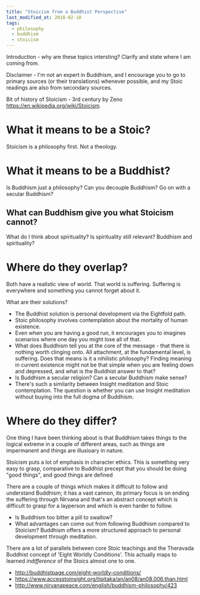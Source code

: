 ```yaml
---
title: "Stoicism from a Buddhist Perspective"
last_modified_at: 2018-02-18
tags:
  - philosophy
  - buddhism
  - stoicism
---
```


Introduction - why are these topics intersting?
Clarify and state where I am coming from.

Disclaimer - I'm not an expert in Buddhism, and I encourage you to go to primary
sources (or their translations) whenever possible, and my Stoic readings are
also from secondary sources.

Bit of history of Stoicism - 3rd century by Zeno https://en.wikipedia.org/wiki/Stoicism.

# What it means to be a Stoic?

Stoicism is a philosophy first. Not a theology.

# What it means to be a Buddhist?

Is Buddhism just a philosophy? Can you decouple Buddhism? Go on with a secular
Buddhism?

## What can Buddhism give you what Stoicism cannot?

What do I think about spirituality? Is spirituality still relevant? Buddhism and
spirituality?

# Where do they overlap?

Both have a realistic view of world. That world is suffering. Suffering is
everywhere and something you cannot forget about it.

What are their solutions?
- The Buddhist solution is personal development via the Eightfold path.
- Stoic philosophy involves contemplation about the mortality of human
  existence.
- Even when you are having a good run, it encourages you to imagines scenarios
  where one day you might lose all of that.
- What does Buddhism tell you at the core of the message - that there is nothing
  worth clinging onto. All attachment, at the fundamental level, is suffering.
  Does that means is it a nihilistic philosophy? Finding meaning in current
  existence might not be that simple when you are feeling down and depressed,
  and what is the Buddhist answer to that?
- Is Buddhism a secular religion? Can a secular Buddhism make sense?
- There's such a similarity between Insight meditation and Stoic contemplation.
  The question is whether you can use Insight meditation without buying into the
  full dogma of Buddhism.

# Where do they differ?

One thing I have been thinking about is that Buddhism takes things to the
logical extreme in a couple of different areas, such as things are impermanent
and things are illusioary in nature.

Stoicism puts a lot of emphasis in character ethics. This is something very
easy to grasp, comparative to Buddhist precept that you should be doing "good
things", and good things are defined

There are a couple of things which makes it difficult to follow and understand
Buddhism; it has a vast cannon, its primary focus is on ending the suffering
through Nirvana and that's an abstract concept which is difficult to grasp for a
layperson and which is even harder to follow.

- Is Buddhism too bitter a pill to swallow?
- What advantages can come out from following Buddhism compared to Stoicism?
  Buddhism offers a more structured approach to personal development through
  meditation.

There are a lot of parallels between core Stoic teachings and the Theravada
Buddhist concept of 'Eight Worldly Conditions'. This actually maps to learned
_indifference_ of the Stoics almost one to one.

- http://buddhistpage.com/eight-worldly-conditions/
- https://www.accesstoinsight.org/tipitaka/an/an08/an08.006.than.html
- http://www.nirvanapeace.com/english/buddhism-philosophy/423
